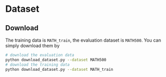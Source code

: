 # Dataset

## Download

The training data is `MATH_train`, the evaluation dataset is `MATH500`. You can simply download them by
```bash
# download the evaluation data
python download_dataset.py --dataset MATH500
# download the training data
python download_dataset.py --dataset MATH_train
```

